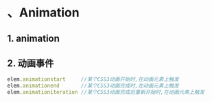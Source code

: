 # 、Animation

## 1. animation

## 2. 动画事件

```javascript
elem.animationstart     //某个CSS3动画开始时,在动画元素上触发
elem.animationend       //某个CSS3动画完成时,在动画元素上触发
elem.animationiteration //某个CSS3动画完成后重新开始时,在动画元素上触发
```
